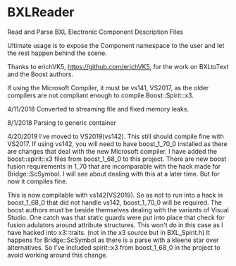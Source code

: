 # BXLReader
Read and Parse BXL Electronic Component Description Files

Ultimate usage is to expose the Component namespace to the user and let the rest happen behind the scene.

Thanks to erichVK5, https://github.com/erichVK5, for the work on BXLtoText and the Boost authors.

If using the Microsoft Compiler, it must be vs141, VS2017, as the older compilers are not compliant enough to compile Boost::Spirit::x3.

4/11/2018
Converted to streaming file and fixed memory leaks.

8/1/2018
Parsing to generic container

4/20/2019
I've moved to VS2019(vs142). This still should compile fine with VS2017. If using vs142, you will need to have boost_1_70_0 installed as there are changes that deal with the new Microsoft compiler. I have added the boost::spirit::x3 files from boost_1_68_0 to this project. There are new boost fusion requirements in 1_70 that are incomparable with the hack made for Bridge::ScSymbol. I will see about dealing with this at a later time. But for now it compiles fine.

This is now compilable with vs142(VS2019). So as not to run into a hack in boost_1_68_0 that did not handle vs142, boost_1_70_0 will be required. The boost authors must be beside themselves dealing with the variants of Visual Studio. One catch was that static guards were put into place that check for fusion adulators around attribute structures. This won't do in this case as I have hacked into x3::traits. (not in the x3 source but in BXL_Spirit.h) It happens for Bridge::ScSymbol as there is a parse with a kleene star over alternatives. So I've included spirit::x3 from boost_1_68_0 in the project to avoid working around this change.